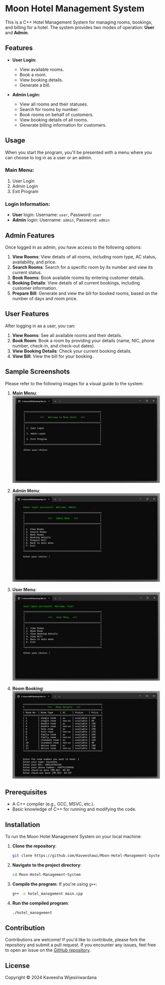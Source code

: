 # Moon Hotel Management System

This is a C++ Hotel Management System for managing rooms, bookings, and billing for a hotel. The system provides two modes of operation: **User** and **Admin**. 

## Features
- **User Login:**
  - View available rooms.
  - Book a room.
  - View booking details.
  - Generate a bill.

- **Admin Login:**
  - View all rooms and their statuses.
  - Search for rooms by number.
  - Book rooms on behalf of customers.
  - View booking details of all rooms.
  - Generate billing information for customers.

## Usage

When you start the program, you'll be presented with a menu where you can choose to log in as a user or an admin.

### Main Menu:
1. User Login
2. Admin Login
3. Exit Program

### Login Information:
- **User** login: Username: `user`, Password: `user`
- **Admin** login: Username: `admin`, Password: `admin`

## Admin Features

Once logged in as admin, you have access to the following options:

1. **View Rooms**: View details of all rooms, including room type, AC status, availability, and price.
2. **Search Rooms**: Search for a specific room by its number and view its current status.
3. **Book Rooms**: Book available rooms by entering customer details.
4. **Booking Details**: View details of all current bookings, including customer information.
5. **Prepare Bill**: Generate and view the bill for booked rooms, based on the number of days and room price.

## User Features

After logging in as a user, you can:

1. **View Rooms**: See all available rooms and their details.
2. **Book Room**: Book a room by providing your details (name, NIC, phone number, check-in, and check-out dates).
3. **View Booking Details**: Check your current booking details.
4. **View Bill**: View the bill for your booking.


## Sample Screenshots

Please refer to the following images for a visual guide to the system:

1. **Main Menu**:
   ![Main Menu](screenshots/main_menu.png)

2. **Admin Menu**:
   ![Admin Menu](screenshots/admin_menu.png)

3. **User Menu**:
   ![User Menu](screenshots/user_menu.png)

4. **Room Booking**:
   ![Room Booking](screenshots/room_booking.png)

## Prerequisites
- A C++ compiler (e.g., GCC, MSVC, etc.).
- Basic knowledge of C++ for running and modifying the code.

## Installation

To run the Moon Hotel Management System on your local machine:

1. **Clone the repository**:
    ```bash
    git clone https://github.com/Kaveeshawi/Moon-Hotel-Management-System.git
    ```
2. **Navigate to the project directory**:
    ```bash
    cd Moon-Hotel-Management-System
    ```
3. **Compile the program**:
    If you're using `g++`:
    ```bash
    g++ -o hotel_management main.cpp
    ```
4. **Run the compiled program**:
    ```bash
    ./hotel_management
    ```

## Contribution

Contributions are welcome! If you'd like to contribute, please fork the repository and submit a pull request. If you encounter any issues, feel free to open an issue on the [GitHub repository](https://github.com/Kaveeshawi/Moon-Hotel-Management-System/issues).

## License

Copyright © 2024 Kaveesha Wijesiriwardana
